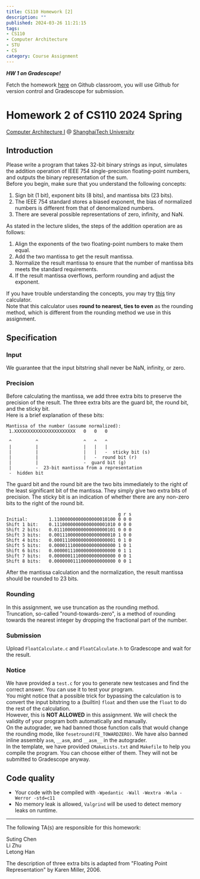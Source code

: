 ```yaml
---
title: CS110 Homework [2]
description: ""
published: 2024-03-26 11:21:15
tags:
- CS110
- Computer Architecture
- STU
- CS
category: Course Assignment
---
```


***HW 1 on Gradescope!***

  
Fetch the homework [here](https://classroom.github.com/a/pwC6ijm6) on Github classroom, you will use Github for version control and Gradescope for submission.


<!--more-->

# Homework 2 of CS110 2024 Spring

[Computer Architecture I](https://toast-lab.sist.shanghaitech.edu.cn/courses/CS110@ShanghaiTech/Spring-2024/index.html) @ [ShanghaiTech University](https://www.shanghaitech.edu.cn/)  

## Introduction

Please write a program that takes 32-bit binary strings as input, simulates the addition operation of IEEE 754 single-precision floating-point numbers, and outputs the binary representation of the sum.  
Before you begin, make sure that you understand the following concepts:

1. Sign bit (1 bit), exponent bits (8 bits), and mantissa bits (23 bits).
2. The IEEE 754 standard stores a biased exponent, the bias of normalized numbers is different from that of denormalized numbers.
3. There are several possible representations of zero, infinity, and NaN.

As stated in the lecture slides, the steps of the addition operation are as follows:

1. Align the exponents of the two floating-point numbers to make them equal.
2. Add the two mantissa to get the result mantissa.
3. Normalize the result mantissa to ensure that the number of mantissa bits meets the standard requirements.
4. If the result mantissa overflows, perform rounding and adjust the exponent.

If you have trouble understanding the concepts, you may try [this](http://weitz.de/ieee/) tiny calculator.  
Note that this calculator uses **round to nearest, ties to even** as the rounding method, which is different from the rounding method we use in this assignment.

## Specification

### Input

We guarantee that the input bitstring shall never be NaN, infinity, or zero.

### Precision

Before calculating the mantissa, we add three extra bits to preserve the precision of the result. The three extra bits are the guard bit, the round bit, and the sticky bit.  
Here is a brief explanation of these bits:

    Mantissa of the number (assume normalized):
     1.XXXXXXXXXXXXXXXXXXXXXXX   0   0   0

     ^         ^                 ^   ^   ^
     |         |                 |   |   |
     |         |                 |   |   -  sticky bit (s)
     |         |                 |   -  round bit (r)
     |         |                 -  guard bit (g)
     |         -  23-bit mantissa from a representation
     -  hidden bit

The guard bit and the round bit are the two bits immediately to the right of the least significant bit of the mantissa. They simply give two extra bits of precision. The sticky bit is an indication of whether there are any non-zero bits to the right of the round bit.

                                              g r s
    Initial:        1.11000000000000000010100 0 0 0
    Shift 1 bit:    0.11100000000000000001010 0 0 0
    Shift 2 bits:   0.01110000000000000000101 0 0 0
    Shift 3 bits:   0.00111000000000000000010 1 0 0
    Shift 4 bits:   0.00011100000000000000001 0 1 0
    Shift 5 bits:   0.00001110000000000000000 1 0 1
    Shift 6 bits:   0.00000111000000000000000 0 1 1
    Shift 7 bits:   0.00000011100000000000000 0 0 1
    Shift 8 bits:   0.00000001110000000000000 0 0 1

After the mantissa calculation and the normalization, the result mantissa should be rounded to 23 bits.

### Rounding

In this assignment, we use truncation as the rounding method.  
Truncation, so-called "round-towards-zero", is a method of rounding towards the nearest integer by dropping the fractional part of the number.

### Submission

Upload `FloatCalculate.c` and `FloatCalculate.h` to Gradescope and wait for the result.

### Notice

We have provided a `test.c` for you to generate new testcases and find the correct answer. You can use it to test your program.  
You might notice that a possible trick for bypassing the calculation is to convert the input bitstring to a (builtin) `float` and then use the `float` to do the rest of the calculation.  
However, this is **NOT ALLOWED** in this assignment. We will check the validity of your program both automatically and manually.  
On the autograder, we had banned those function calls that would change the rounding mode, like `fesetround(FE_TOWARDZERO)`. We have also banned inline assembly `asm`, `__asm`, and `__asm__` in the autograder.  
In the template, we have provided `CMakeLists.txt` and `Makefile` to help you compile the program. You can choose either of them. They will not be submitted to Gradescope anyway.

## Code quality

- Your code with be compiled with `-Wpedantic -Wall -Wextra -Wvla -Werror -std=c11`
- No memory leak is allowed, `Valgrind` will be used to detect memory leaks on runtime.

---

The following TA(s) are responsible for this homework:

Suting Chen <chenst AT shanghaitech.edu.cn>  
Li Zhu <zhuli2023 AT shanghaitech.edu.cn>  
Letong Han <hanlt AT shanghaitech.edu.cn>  

  

The description of three extra bits is adapted from "Floating Point Representation" by Karen Miller, 2006.